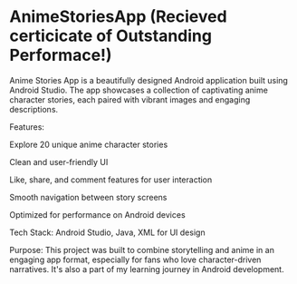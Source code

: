 # AnimeStoriesApp (Recieved certicicate of Outstanding Performace!)

Anime Stories App is a beautifully designed Android application built using Android Studio. The app showcases a collection of captivating anime character stories, each paired with vibrant images and engaging descriptions.

Features:

Explore 20 unique anime character stories

Clean and user-friendly UI

Like, share, and comment features for user interaction

Smooth navigation between story screens

Optimized for performance on Android devices

Tech Stack:
Android Studio, Java, XML for UI design

Purpose:
This project was built to combine storytelling and anime in an engaging app format, especially for fans who love character-driven narratives. It's also a part of my learning journey in Android development.
